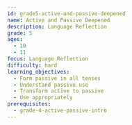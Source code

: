 ```yaml
---
id: grade5-active-and-passive-deepened
name: Active and Passive Deepened
description: Language Reflection
grade: 5
ages:
  - 10
  - 11
focus: Language Reflection
difficulty: hard
learning_objectives:
  - Form passive in all tenses
  - Understand passive use
  - Transform active to passive
  - Use appropriately
prerequisites:
  - grade-4-active-passive-intro
---
```


